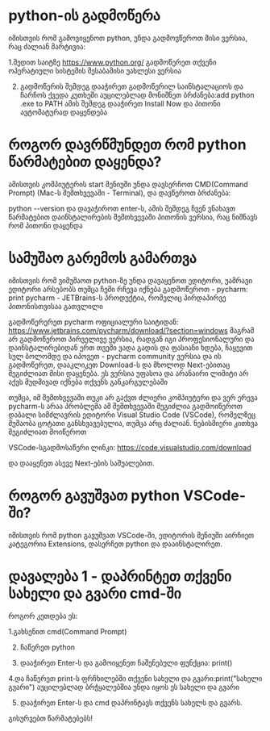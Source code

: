 
# python-ის გადმოწერა 
იმისთვის რომ გამოვიყენოთ python, უნდა გადმოვწეროთ მისი ვერსია, რაც ძალიან მარტივია: 


1.შედით საიტზე https://www.python.org/
გადმოწერეთ თქვენი ოპერატიული სისტემის შესაბამისი უახლესი ვერსია 


2. გადმოწერის შემდეგ დააჭირეთ გადმოწერილ საინსტალაციოს და ჩარჩოს ქვედა კუთხეში აუცილებლად მონიშნეთ ბრძანება:add python .exe to PATH ამის შემდეგ დააჭირეთ Install Now და პითონი ავტომატურად დაყენდება

# როგორ დავრწმუნდეთ რომ python წარმატებით დაყენდა?
 
ამისთვის კომპიუტერის start მენიუში უნდა დავსერჩოთ CMD(Command Prompt) (Mac-ს შემთხვევაში - Terminal), და დავწეროთ ბრძანება:

python --version და დავაჭიროთ enter-ს, ამის შემდეგ ჩვენ ვნახავთ წარმატებით დაინსტალირების შემთხვევაში პითონის ვერსია, რაც ნიშნავს რომ 
პითონი დაყენდა

# სამუშაო გარემოს გამართვა

იმისთვის რომ ვიმუშაოთ python-ზე უნდა დავაყენოთ ედიტორი, უამრავი ედიტორი არსებობს თუმცა ჩემი რჩევა იქნება გადმოწეროთ - pycharm:
print
pycharm - JETBrains-ს პროდუქტია, რომელიც პირდაპირვე პითონისთვისაა გათვლილი

გადმოწერერეთ pycharm  ოფიციალური საიტიდან: https://www.jetbrains.com/pycharm/download/?section=windows  მაგრამ არ გადმოწეროთ პირველივე ვერსია, რადგან იგი პროფესიონალური და დაინსტალირებიდან ერთ თვეში ვადა გადის და ფასიანი ხდება, ჩაყევით სულ ბოლომდე და იპოვეთ - pycharm community ვერსია და ის გადმოწერეთ, დააკლიკეთ Download-ს და მხოლოდ  Next-ებითაც შეგიძლიათ მისი დაყენება. ეს ვერსია უფასოა და არანაირი ლიმიტი არ აქვს მუდმივად იქნება თქვენს განკარგულებაში

თუმცა, იმ შემთხვევაში თუკი არ გაქვთ ძლიერი კომპიუტერი და ვერ ერევა pycharm-ს არაა პრობლემა ამ შემთხვევაში შეგიძლია გადმოიწეროთ დაბალი სიმძლავრის ედიტორი Visual Studio Code (VSCode), რომელზეც მუშაობა ცოტათი განსხვავებულია, თუმცა არც ძალიან. ნებისმიერი კითხვა შეგიძლიათ მოიწეროთ

VSCode-სგადმოსაწერი ლინკი: https://code.visualstudio.com/download

და დააყენეთ ასევე Next-ების საშუალებით.


# როგორ გავუშვათ python VSCode-ში?
იმისთვის რომ python გავუშვათ VSCode-ში, ედიტორის მენიუში აირჩიეთ კატეგორია Extensions, დასერჩეთ python და დააინსტალირეთ.

# დავალება 1 - დაპრინტეთ თქვენი სახელი და გვარი cmd-ში
როგორ კეთდება ეს:

1.გახსენით cmd(Command Prompt)

2. ჩაწერეთ python

3. დააჭირეთ Enter-ს და გამოიყენეთ ჩაშენებული ფუნქცია: print()
   
4.და ჩაწერეთ print-ს ფრჩხილებში თქვენი სახელი და გვარი:print("სახელი გვარი") აუცილებლად ბრჭყალებშია უნდა იყოს ეს სახელი და გვარი

5. დააჭირეთ Enter-ს და cmd დაპრინტავს თქვენს სახელს და გვარს.


გისურვებთ წარმატებებს!
